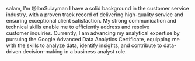 salam, I’m @IbnSulayman
  I have a solid background in the customer service industry, with a proven track record of delivering high-quality service and ensuring exceptional client satisfaction. My strong communication and technical skills enable me to efficiently address and resolve     
  customer inquiries. Currently, I am advancing my analytical expertise by pursuing the Google Advanced Data Analytics Certificate, equipping me with the skills to analyze data, identify insights, and contribute to data-driven decision-making in a business analyst 
  role.
<!---
IbnSulayman01/IbnSulayman01 is a ✨ special ✨ repository because its `README.md` (this file) appears on your GitHub profile.
You can click the Preview link to take a look at your changes.
--->
